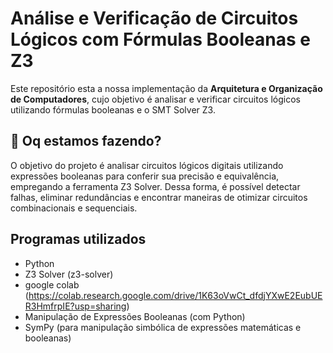 # Análise e Verificação de Circuitos Lógicos com Fórmulas Booleanas e Z3

Este repositório esta a nossa implementação da **Arquitetura e Organização de Computadores**, cujo objetivo é analisar e verificar circuitos lógicos utilizando fórmulas booleanas e o SMT Solver Z3.

## 📌 Oq estamos fazendo?

O objetivo do projeto é analisar circuitos lógicos digitais utilizando expressões booleanas para conferir sua precisão e equivalência, empregando a ferramenta Z3 Solver. Dessa forma, é possível detectar falhas, eliminar redundâncias e encontrar maneiras de otimizar circuitos combinacionais e sequenciais.

## Programas utilizados

- Python
- Z3 Solver (z3-solver)
- google colab (https://colab.research.google.com/drive/1K63oVwCt_dfdjYXwE2EubUER3HmfrpIE?usp=sharing)
- Manipulação de Expressões Booleanas (com Python)
- SymPy (para manipulação simbólica de expressões matemáticas e booleanas)
